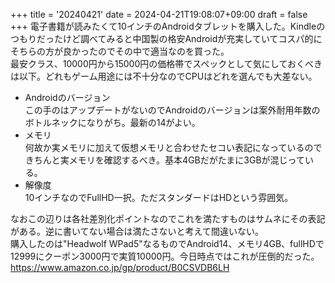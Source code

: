 +++
title = '20240421'
date = 2024-04-21T19:08:07+09:00
draft = false
+++
電子書籍が読みたくて10インチのAndroidタブレットを購入した。Kindleのつもりだったけど調べてみると中国製の格安Androidが充実していてコスパ的にそちらの方が良かったのでその中で適当なのを買った。  
最安クラス、10000円から15000円の価格帯でスペックとして気にしておくべきは以下。どれもゲーム用途には不十分なのでCPUはどれを選んでも大差ない。
- Androidのバージョン  
この手のはアップデートがないのでAndroidのバージョンは案外耐用年数のボトルネックになりがち。最新の14がよい。
- メモリ  
何故か実メモリに加えて仮想メモリと合わせたセコい表記になっているのできちんと実メモリを確認するべき。基本4GBだがたまに3GBが混じっている。
- 解像度  
10インチなのでFullHD一択。ただスタンダードはHDという雰囲気。  

なおこの辺りは各社差別化ポイントなのでこれを満たすものはサムネにその表記がある。逆に書いてない場合は満たさないと考えて間違いない。  
購入したのは"Headwolf WPad5"なるものでAndroid14、メモリ4GB、fullHDで12999にクーポン3000円で実質10000円。今日時点ではこれが圧倒的だった。  
https://www.amazon.co.jp/gp/product/B0CSVDB6LH